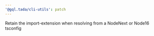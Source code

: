 ```yaml
---
'@gql.tada/cli-utils': patch
---
```


Retain the import-extension when resolving from a NodeNext or Node16 tsconfig
